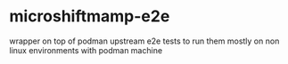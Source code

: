 # microshiftmamp-e2e
wrapper on top of podman upstream e2e tests to run them mostly on non linux environments with podman machine

